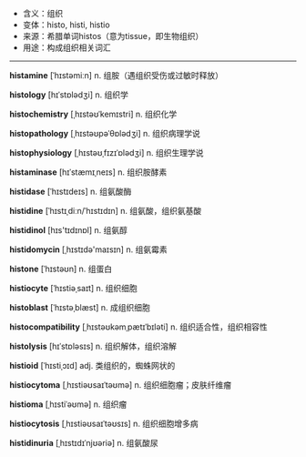 - <span class="definition">含义：组织</span>
- <span class="definition">变体：histo, histi, histio</span>
- <span class="definition">来源：希腊单词histos（意为tissue，即生物组织）</span>
- <span class="definition">用途：构成组织相关词汇</span>

---

<span class="vocabulary">**histamine**</span> [ˈhɪstəmiːn] n. 组胺（遇组织受伤或过敏时释放）

<span class="vocabulary">**histology**</span> [hɪˈstɒlədʒi] n. 组织学

<span class="vocabulary">**histochemistry**</span> [ˌhɪstəʊˈkemɪstri] n. 组织化学

<span class="vocabulary">**histopathology**</span> [ˌhɪstəʊpəˈθɒlədʒi] n. 组织病理学说

<span class="vocabulary">**histophysiology**</span> [ˌhɪstəʊˌfɪzɪˈɒlədʒi] n. 组织生理学说

<span class="vocabulary">**histaminase**</span> [hɪˈstæmɪˌneɪs] n. 组织胺酵素

<span class="vocabulary">**histidase**</span> [ˈhɪstɪdeɪs] n. 组氨酸酶

<span class="vocabulary">**histidine**</span> [ˈhɪstɪˌdiːn/ˈhɪstɪdɪn] n. 组氨酸，组织氨基酸

<span class="vocabulary">**histidinol**</span> [hɪs'tɪdɪnɒl] n. 组氨醇

<span class="vocabulary">**histidomycin**</span> [ˌhɪstɪdә'maɪsɪn] n. 组氨霉素

<span class="vocabulary">**histone**</span> [ˈhɪstəʊn] n. 组蛋白

<span class="vocabulary">**histiocyte**</span> [ˈhɪstiəˌsaɪt] n. 组织细胞

<span class="vocabulary">**histoblast**</span> [ˈhɪstəˌblæst] n. 成组织细胞

<span class="vocabulary">**histocompatibility**</span> [ˌhɪstəʊkəmˌpætɪˈbɪlәti] n. 组织适合性，组织相容性

<span class="vocabulary">**histolysis**</span> [hɪˈstɒlәsɪs] n. 组织解体，组织溶解

<span class="vocabulary">**histioid**</span> [ˈhɪstiˌɔɪd] adj. 类组织的，蜘蛛网状的

<span class="vocabulary">**histiocytoma**</span> [ˌhɪstiəʊsaɪˈtəʊmə] n. 组织细胞瘤；皮肤纤维瘤


<span class="vocabulary">**histioma**</span> [ˌhɪstiˈəʊmə] n. 组织瘤

<span class="vocabulary">**histiocytosis**</span> [ˌhɪstiəʊsaɪˈtəʊsɪs] n. 组织细胞增多病

<span class="vocabulary">**histidinuria**</span> [ˌhɪstɪdɪˈnjʊəriə] n. 组氨酸尿

